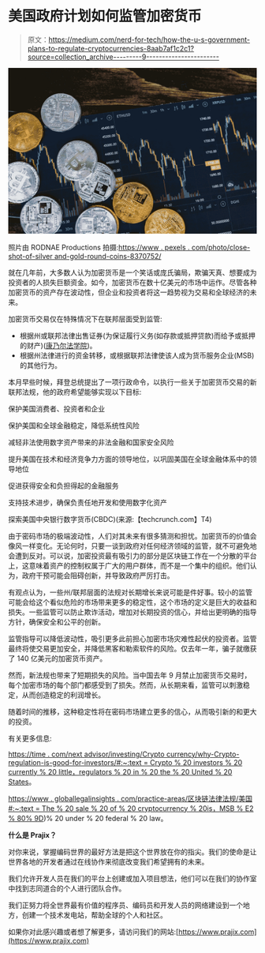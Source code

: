 # 美国政府计划如何监管加密货币

> 原文：<https://medium.com/nerd-for-tech/how-the-u-s-government-plans-to-regulate-cryptocurrencies-8aab7af1c2c1?source=collection_archive---------9----------------------->

![](img/3a2138f04d59fcdc4f2a0be3feac8eeb.png)

照片由 RODNAE Productions 拍摄:[https://www . pexels . com/photo/close-shot-of-silver and-gold-round-coins-8370752/](https://www.pexels.com/photo/close-up-shot-of-silver-and-gold-round-coins-8370752/)

就在几年前，大多数人认为加密货币是一个笑话或庞氏骗局，欺骗天真、想要成为投资者的人损失巨额资金。如今，加密货币在数十亿美元的市场中运作。尽管各种加密货币的资产存在波动性，但企业和投资者将这一趋势视为交易和全球经济的未来。

加密货币交易仅在特殊情况下在联邦层面受到监管:

*   根据州或联邦法律出售证券(为保证履行义务(如存款或抵押贷款)而给予或抵押的财产)([康乃尔法学院](https://www.law.cornell.edu/wex/security#:~:text=1.,a%20public%20or%20private%20body.))。
*   根据州法律进行的资金转移，或根据联邦法律使该人成为货币服务企业(MSB)的其他行为。

本月早些时候，拜登总统提出了一项行政命令，以执行一些关于加密货币交易的新联邦法规，他的政府希望能够实现以下目标:

保护美国消费者、投资者和企业

保护美国和全球金融稳定，降低系统性风险

减轻非法使用数字资产带来的非法金融和国家安全风险

提升美国在技术和经济竞争力方面的领导地位，以巩固美国在全球金融体系中的领导地位

促进获得安全和负担得起的金融服务

支持技术进步，确保负责任地开发和使用数字化资产

探索美国中央银行数字货币(CBDC)(来源:【techcrunch.com】T4)

由于密码市场的极端波动性，人们对其未来有很多猜测和担忧。加密货币的价值会像风一样变化。无论何时，只要一谈到政府对任何经济领域的监管，就不可避免地会遭到反对。可以说，加密投资最有吸引力的部分是区块链工作在一个分散的平台上，这意味着资产的控制权属于广大的用户群体，而不是一个集中的组织。他们认为，政府干预可能会阻碍创新，并导致政府严厉打击。

有观点认为，一些州/联邦层面的法规对长期增长来说可能是件好事。较小的监管可能会给这个看似危险的市场带来更多的稳定性，这个市场的定义是巨大的收益和损失。一些监管可以防止欺诈活动，增加对长期投资的信心，并给出更明确的指导方针，确保安全和公平的创新。

监管指导可以降低波动性，吸引更多此前担心加密市场灾难性起伏的投资者。监管最终将使交易更加安全，并降低黑客和勒索软件的风险。仅去年一年，骗子就缴获了 140 亿美元的加密货币资产。

然而，新法规也带来了短期损失的风险。当中国去年 9 月禁止加密货币交易时，每个加密市场的每个部门都感受到了损失。然而，从长期来看，监管可以刺激稳定，从而创造稳定的利润增长。

随着时间的推移，这种稳定性将在密码市场建立更多的信心，从而吸引新的和更大的投资。

有关更多信息:

[https://time . com/next advisor/investing/Crypto currency/why-Crypto-regulation-is-good-for-investors/#:~:text = Crypto % 20 investors % 20 currently % 20 little，regulators % 20 in % 20 the % 20 United % 20 States](https://time.com/nextadvisor/investing/cryptocurrency/why-crypto-regulation-is-good-for-investors/#:~:text=Crypto%20investors%20currently%20have%20little,regulators%20in%20the%20United%20States)。

[https://www . globallegalinsights . com/practice-areas/区块链法律法规/美国#:~:text = The % 20 sale % 20 of % 20 cryptocurrency % 20is，MSB % E2 % 80% 9D](https://www.globallegalinsights.com/practice-areas/blockchain-laws-and-regulations/usa#:~:text=The%20sale%20of%20cryptocurrency%20is,MSB%E2%80%9D))% 20 under % 20 federal % 20 law。

**什么是 Prajix？**

对你来说，掌握编码世界的最好方法是把这个世界放在你的指尖。我们的使命是让世界各地的开发者通过在线协作来彻底改变我们希望拥有的未来。

我们允许开发人员在我们的平台上创建或加入项目想法，他们可以在我们的协作室中找到志同道合的个人进行团队合作。

我们正努力将全世界最有价值的程序员、编码员和开发人员的网络建设到一个地方，创建一个技术发电站，帮助全球的个人和社区。

如果你对此感兴趣或者想了解更多，请访问我们的网站:[https://www.prajix.com](https://www.prajix.com)
